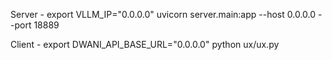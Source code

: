 Server - 
export VLLM_IP="0.0.0.0"
uvicorn server.main:app --host 0.0.0.0 --port 18889


Client - 
export DWANI_API_BASE_URL="0.0.0.0"
python ux/ux.py